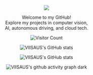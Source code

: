 
<div align="center">
<img src="https://readme-typing-svg.demolab.com?font=Google+Code&pause=100&color=F7C255&width=385&lines=Embrace+the+fun+,+savor+the+creativity">
<p>Welcome to my GitHub!   <br>
  Explore my projects in computer vision, <br>
  AI, autonomous driving, and cloud tech.</p>



![Visitor Count](https://profile-counter.glitch.me/Ricardo-H/count.svg)

![VIISAUS's GitHub stats](https://github-readme-stats.vercel.app/api?username=Ricardo-H&count_private=true&show_icons=true&theme=onedark)

<!-- ![VIISAUS's GitHub stats](https://github-readme-stats.vercel.app/api?username=JOviisaus&count_private=true&show_icons=true&theme=swift#gh-light-mode-only) -->



![VIISAUS's GitHub stats](https://github-readme-stats.vercel.app/api/top-langs/?username=Ricardo-H&hide_progress=false&layout=donut-vertical&theme=onedark)
<!-- ![VIISAUS's GitHub stats](https://github-readme-stats.vercel.app/api/top-langs/?username=JOviisaus&hide_progress=false&layout=donut-vertical&theme=swift#gh-light-mode-only) -->

![VIISAUS's github activity graph dark](https://github-readme-activity-graph.vercel.app/graph?username=Ricardo-H&theme=github)

<!-- ![VIISAUS's github activity graph light](https://github-readme-activity-graph.vercel.app/graph?username=JOviisaus&theme=default#gh-light-mode-only) -->

</div>

